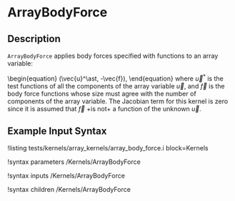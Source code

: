 # ArrayBodyForce

## Description

`ArrayBodyForce` applies body forces specified with functions to an array variable:

\begin{equation}
(\vec{u}^\ast, -\vec{f}),
\end{equation}
where $\vec{u}^\ast$ is the test functions of all the components of the array variable $\vec{u}$, and $\vec{f}$ is the body force functions whose size must agree with the number of components of the array variable.
The Jacobian term for this kernel is zero since it is assumed that $\vec{f}$ +is not+ a function of the unknown $\vec{u}$.

## Example Input Syntax

!listing tests/kernels/array_kernels/array_body_force.i block=Kernels

!syntax parameters /Kernels/ArrayBodyForce

!syntax inputs /Kernels/ArrayBodyForce

!syntax children /Kernels/ArrayBodyForce
